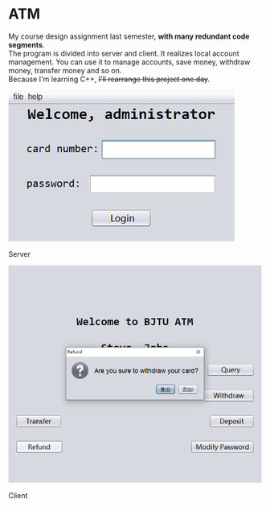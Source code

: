 # ATM
My course design assignment last semester, **with many redundant code segments**.  
The program is divided into server and client.
It realizes local account management. You can use it to manage accounts, save money, withdraw money, transfer money and so on.  
Because I'm learning C++, ~~I'll rearrange this project one day~~.


![Server](https://github.com/Yi1275432232/ATM/raw/master/server.png) 

Server


![Client](https://github.com/Yi1275432232/ATM/raw/master/client.png) 

Client
